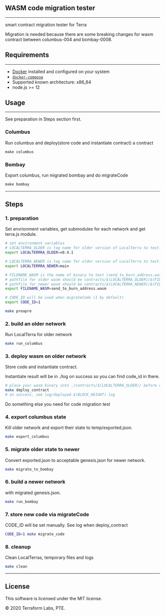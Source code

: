 ## WASM code migration tester

---

smart contract migration tester for Terra

Migration is needed because there are some breaking changes for wasm contract between columbus-004 and bombay-0008.

## Requirements

---

* [Docker](https://www.docker.com/) installed and configured on your system
* [`docker-compose`](https://github.com/docker/compose)
* Supported known architecture: x86_64
* node.js >= 12

## Usage

---

See preparation in Steps section first.

### Columbus

  Run columbus and deploy(store code and instantiate contract) a contract

  ```makefile
  make columbus
  ```

### Bombay

  Export columbus, run migrated bombay and do migrateCode

  ```makefile
  make bombay
  ```

---

## Steps

### 1. preparation

Set envrionment variables, get submodules for each network and get terra.js module.

```bash
# set environment variables
# LOCALTERRA_OLDER is tag name for older version of LocalTerra to test. (v0.4.1 by default)
export LOCALTERRRA_OLDER=v0.4.1 

# LOCALTERRA_NEWER is tag name for older version of LocalTerra to test. (main by default)
export LOCALTERRRA_NEWER=main

# FILENAME_WASM is the name of binary to test (send_to_burn_address.wasm by default)
# pathfile for older wasm should be contracts/$(LOCALTERRA_OLDER)/$(FILENAME_WASM)
# pathfile for newer wasm should be contracts/$(LOCALTERRA_NEWER)/$(FILENAME_WASM)
export FILENAME_WASM=send_to_burn_address.wasm 

# CODE_ID will be used when migrateCode (1 by default)
export CODE_ID=1

make preapre
```

### 2. build an older network

Run LocalTerra for older network

```bash
make run_columbus
```

### 3. deploy wasm on older network

Store code and instantiate contract.

Instantiate result will be in ./log on success so you can find code_id in there.

```bash
# place your wasm binary into ./contracts/$(LOCALTERRA_OLDER)/ before run make
make deploy_contract
# on success, see log/deployed.$(BLOCK_HEIGHT).log
```

Do something else you need for code migration test



### 4. export columbus state

Kill older network and export their state to temp/exported.json.

```bash
make export_columbus
```

### 5. migrate older state to newer

Convert exported.json to acceptable genesis.json for newer network.

```bash
make migrate_to_bombay
```

### 6. build a newer network

with migrated genesis.json.

```bash
make run_bombay
```

### 7. store new code via migrateCode

CODE_ID will be set manually. See log when deploy_contract

```bash
CODE_ID=1 make migrate_code
```

### 8. cleanup

Clean LocalTerras, temporary files and logs

```bash
make clean
```


---

## License

This software is licensed under the MIT license.

© 2020 Terraform Labs, PTE.
